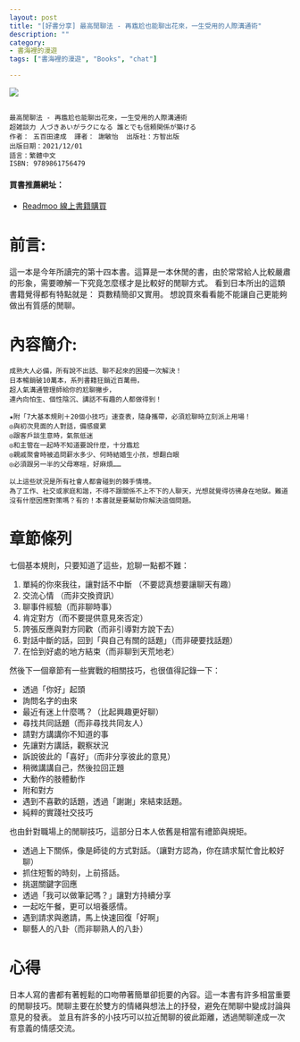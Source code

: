 ```yaml
---
layout: post
title: "[好書分享] 最高閒聊法 - 再尷尬也能聊出花來，一生受用的人際溝通術"
description: ""
category: 
- 書海裡的漫遊
tags: ["書海裡的漫遊", "Books", "chat"]

---
```


<div><a href="http://moo.im/a/4qtzAN" title="最高閒聊法"><img src="https://cdn.readmoo.com/cover/le/lknbqkf_210x315.jpg?v=0"></a></div>



```

最高閒聊法 - 再尷尬也能聊出花來，一生受用的人際溝通術
超雑談力 人づきあいがラクになる 誰とでも信頼関係が築ける
作者： 五百田達成  譯者： 謝敏怡  出版社：方智出版 
出版日期：2021/12/01 
語言：繁體中文 
ISBN: 9789861756479 
```

#### 買書推薦網址：

- [Readmoo 線上書籍購買](http://moo.im/a/4qtzAN)

# 前言:

這一本是今年所讀完的第十四本書。這算是一本休閒的書，由於常常給人比較嚴肅的形象，需要暸解一下究竟怎麼樣才是比較好的閒聊方式。 看到日本所出的這類書籍覺得都有特點就是： 頁數精簡卻又實用。 想說買來看看能不能讓自己更能夠做出有質感的閒聊。

# 內容簡介:

```
成熟大人必備，所有說不出話、聊不起來的困擾一次解決！
日本暢銷破10萬本，系列書籍狂銷近百萬冊，
超人氣溝通管理師給你的尬聊撇步，
連內向怕生、個性陰沉、講話不有趣的人都做得到！

★附「7大基本規則＋20個小技巧」速查表，隨身攜帶，必須尬聊時立刻派上用場！
◎與初次見面的人對話，備感疲累
◎跟客戶談生意時，氣氛低迷
◎和主管在一起時不知道要說什麼，十分尷尬
◎親戚聚會時被追問薪水多少、何時結婚生小孩，想翻白眼
◎必須跟另一半的父母寒暄，好麻煩……

以上這些狀況是所有社會人都會碰到的棘手情境。
為了工作、社交或家庭和諧，不得不跟關係不上不下的人聊天，光想就覺得彷彿身在地獄。難道沒有什麼因應對策嗎？有的！本書就是要幫助你解決這個問題。
```

# 章節條列	

七個基本規則，只要知道了這些，尬聊一點都不難：

1. 單純的你來我往，讓對話不中斷 （不要認真想要讓聊天有趣）
2. 交流心情 （而非交換資訊）
3. 聊事件經驗（而非聊時事）
4. 肯定對方（而不要提供意見來否定）
5. 誇張反應與對方同歡（而非引導對方說下去）
6. 對話中斷的話，回到「與自己有關的話題」（而非硬要找話題）
7. 在恰到好處的地方結束（而非聊到天荒地老）

然後下一個章節有一些實戰的相關技巧，也很值得記錄一下：

- 透過「你好」起頭
- 詢問名字的由來
- 最近有迷上什麼嗎？（比起興趣更好聊）
- 尋找共同話題（而非尋找共同友人）
- 請對方講講你不知道的事
- 先讓對方講話，觀察狀況
- 訴說彼此的「喜好」（而非分享彼此的意見）
- 稍微講講自己，然後拉回正題
- 大動作的肢體動作
- 附和對方
- 遇到不喜歡的話題，透過「謝謝」來結束話題。
- 純粹的實踐社交技巧

也由針對職場上的閒聊技巧，這部分日本人依舊是相當有禮節與規矩。

- 透過上下關係，像是師徒的方式對話。（讓對方認為，你在請求幫忙會比較好聊）
- 抓住短暫的時刻，上前搭話。
- 挑選關鍵字回應
- 透過「我可以做筆記嗎？」讓對方持續分享
- 一起吃午餐，更可以培養感情。
- 遇到請求與邀請，馬上快速回復「好啊」
- 聊藝人的八卦（而非聊熟人的八卦）



# 心得

日本人寫的書都有著輕鬆的口吻帶著簡單卻扼要的內容。這一本書有許多相當重要的閒聊技巧。閒聊主要在於雙方的情緒與想法上的抒發，避免在閒聊中變成討論與意見的發表。  並且有許多的小技巧可以拉近閒聊的彼此距離，透過閒聊達成一次有意義的情感交流。 
